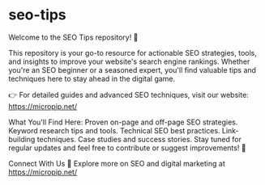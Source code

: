 # seo-tips
Welcome to the SEO Tips repository! 🎯

This repository is your go-to resource for actionable SEO strategies, tools, and insights to improve your website's search engine rankings. Whether you're an SEO beginner or a seasoned expert, you'll find valuable tips and techniques here to stay ahead in the digital game.

👉 For detailed guides and advanced SEO techniques, visit our website: https://micropip.net/

What You'll Find Here:
Proven on-page and off-page SEO strategies.
Keyword research tips and tools.
Technical SEO best practices.
Link-building techniques.
Case studies and success stories.
Stay tuned for regular updates and feel free to contribute or suggest improvements! 🚀

Connect With Us
📢 Explore more on SEO and digital marketing at https://micropip.net/

